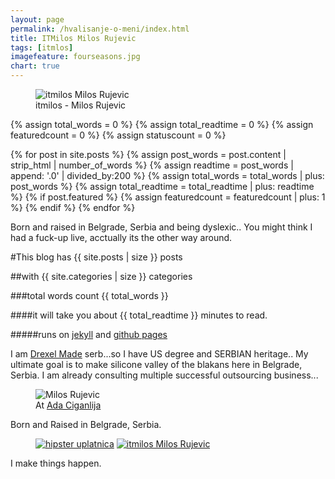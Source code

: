 ```yaml
---
layout: page
permalink: /hvalisanje-o-meni/index.html
title: ITMilos Milos Rujevic
tags: [itmlos]
imagefeature: fourseasons.jpg
chart: true
---
```

<figure>
  <img src="https://raw.githubusercontent.com/itmilos/itmilos.github.io/master/images/itmilos.jpg" alt="itmilos Milos Rujevic">
  <figcaption>itmilos - Milos Rujevic</figcaption>
</figure>

{% assign total_words = 0 %}
{% assign total_readtime = 0 %}
{% assign featuredcount = 0 %}
{% assign statuscount = 0 %}

{% for post in site.posts %}
    {% assign post_words = post.content | strip_html | number_of_words %}
    {% assign readtime = post_words | append: '.0' | divided_by:200 %}
    {% assign total_words = total_words | plus: post_words %}
    {% assign total_readtime = total_readtime | plus: readtime %}
    {% if post.featured %}
    {% assign featuredcount = featuredcount | plus: 1 %}
    {% endif %}
{% endfor %}


Born and raised in Belgrade, Serbia and being dyslexic.. You might think I had a fuck-up live, acctually its the other way around. 

#This blog has {{ site.posts | size }} posts

##with {{ site.categories | size }} categories

###total words count  {{ total_words }}

####it will take you about <span class="time">{{ total_readtime }}</span> minutes to read. 

#####runs on [jekyll](http://jekyllrb.com/ "Jekyll Bloging Platform") and [github pages](https://pages.github.com "GitHub Pages")



I am [Drexel Made](http://www.drexel.edu "Drexel University") serb...so I have US degree and SERBIAN heritage.. 
My ultimate goal is to make silicone valley of the blakans here in Belgrade, Serbia.
I am already consulting multiple successful outsourcing business... 

<figure>
	<img src="{{ site.url }}/images/milos-rujevic.jpg" alt="Milos Rujevic">
	<figcaption>At <a href="https://www.google.rs/maps?es_sm=91&q=ada+ciganlija&bav=on.2,or.r_cp.&bvm=bv.88528373,d.ZWU&biw=1429&bih=838&um=1&ie=UTF-8&sa=X&ei=cj8PVbTeM4jsO9GKgJgC&ved=0CAcQ_AUoAg">Ada Ciganlija</a> </figcaption>
</figure>

Born and Raised in Belgrade, Serbia. 

<figure class="half">
	<a href="{{ site.url }}/images/about/4.jpg"><img src="{{ site.url }}/images/about/hipster-uplatnica.jpg"  alt="hipster uplatnica"></a>
	<a href="{{ site.url }}/images/about/5.jpg"><img src="{{ site.url }}/images/about/milos-rujevic.jpg"  alt="itmilos Milos Rujevic"></a>
</figure>


I
make
things happen.